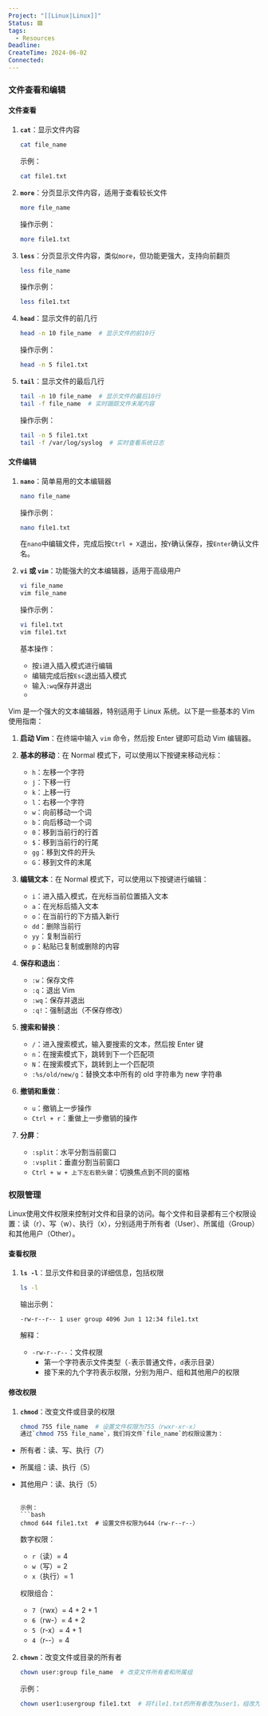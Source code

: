 ```yaml
---
Project: "[[Linux|Linux]]"
Status: 🟩
tags:
  - Resources
Deadline: 
CreateTime: 2024-06-02
Connected: 
---
```


### 文件查看和编辑

#### 文件查看

1. **`cat`**：显示文件内容
   ```bash
   cat file_name
   ```

   示例：
   ```bash
   cat file1.txt
   ```

2. **`more`**：分页显示文件内容，适用于查看较长文件
   ```bash
   more file_name
   ```

   操作示例：
   ```bash
   more file1.txt
   ```

3. **`less`**：分页显示文件内容，类似`more`，但功能更强大，支持向前翻页
   ```bash
   less file_name
   ```

   操作示例：
   ```bash
   less file1.txt
   ```

4. **`head`**：显示文件的前几行
   ```bash
   head -n 10 file_name  # 显示文件的前10行
   ```

   操作示例：
   ```bash
   head -n 5 file1.txt
   ```

5. **`tail`**：显示文件的最后几行
   ```bash
   tail -n 10 file_name  # 显示文件的最后10行
   tail -f file_name  # 实时跟踪文件末尾内容
   ```

   操作示例：
   ```bash
   tail -n 5 file1.txt
   tail -f /var/log/syslog  # 实时查看系统日志
   ```

#### 文件编辑

1. **`nano`**：简单易用的文本编辑器
   ```bash
   nano file_name
   ```

   操作示例：
   ```bash
   nano file1.txt
   ```

   在`nano`中编辑文件，完成后按`Ctrl + X`退出，按`Y`确认保存，按`Enter`确认文件名。

2. **`vi` 或 `vim`**：功能强大的文本编辑器，适用于高级用户
   ```bash
   vi file_name
   vim file_name
   ```

   操作示例：
   ```bash
   vi file1.txt
   vim file1.txt
   ```

   基本操作：
   - 按`i`进入插入模式进行编辑
   - 编辑完成后按`Esc`退出插入模式
   - 输入`:wq`保存并退出
   - 
Vim 是一个强大的文本编辑器，特别适用于 Linux 系统。以下是一些基本的 Vim 使用指南：

1. **启动 Vim**：在终端中输入 `vim` 命令，然后按 Enter 键即可启动 Vim 编辑器。

2. **基本的移动**：在 Normal 模式下，可以使用以下按键来移动光标：
   - `h`：左移一个字符
   - `j`：下移一行
   - `k`：上移一行
   - `l`：右移一个字符
   - `w`：向前移动一个词
   - `b`：向后移动一个词
   - `0`：移到当前行的行首
   - `$`：移到当前行的行尾
   - `gg`：移到文件的开头
   - `G`：移到文件的末尾

3. **编辑文本**：在 Normal 模式下，可以使用以下按键进行编辑：
   - `i`：进入插入模式，在光标当前位置插入文本
   - `a`：在光标后插入文本
   - `o`：在当前行的下方插入新行
   - `dd`：删除当前行
   - `yy`：复制当前行
   - `p`：粘贴已复制或删除的内容

4. **保存和退出**：
   - `:w`：保存文件
   - `:q`：退出 Vim
   - `:wq`：保存并退出
   - `:q!`：强制退出（不保存修改）

5. **搜索和替换**：
   - `/`：进入搜索模式，输入要搜索的文本，然后按 Enter 键
   - `n`：在搜索模式下，跳转到下一个匹配项
   - `N`：在搜索模式下，跳转到上一个匹配项
   - `:%s/old/new/g`：替换文本中所有的 old 字符串为 new 字符串

6. **撤销和重做**：
   - `u`：撤销上一步操作
   - `Ctrl + r`：重做上一步撤销的操作

7. **分屏**：
   - `:split`：水平分割当前窗口
   - `:vsplit`：垂直分割当前窗口
   - `Ctrl + w + 上下左右箭头键`：切换焦点到不同的窗格


### 权限管理

Linux使用文件权限来控制对文件和目录的访问。每个文件和目录都有三个权限设置：读（r）、写（w）、执行（x），分别适用于所有者（User）、所属组（Group）和其他用户（Other）。

#### 查看权限

1. **`ls -l`**：显示文件和目录的详细信息，包括权限
   ```bash
   ls -l
   ```

   输出示例：
   ```plaintext
   -rw-r--r-- 1 user group 4096 Jun 1 12:34 file1.txt
   ```

   解释：
   - `-rw-r--r--`：文件权限
     - 第一个字符表示文件类型（`-`表示普通文件，`d`表示目录）
     - 接下来的九个字符表示权限，分别为用户、组和其他用户的权限

#### 修改权限

1. **`chmod`**：改变文件或目录的权限
   ```bash
   chmod 755 file_name  # 设置文件权限为755（rwxr-xr-x）
   通过`chmod 755 file_name`，我们将文件`file_name`的权限设置为：
- 所有者：读、写、执行（7）
- 所属组：读、执行（5）
- 其他用户：读、执行（5）
   ```

   示例：
   ```bash
   chmod 644 file1.txt  # 设置文件权限为644（rw-r--r--）
   ```

   数字权限：
   - `r`（读）= 4
   - `w`（写）= 2
   - `x`（执行）= 1

   权限组合：
   - `7`（rwx）= 4 + 2 + 1
   - `6`（rw-）= 4 + 2
   - `5`（r-x）= 4 + 1
   - `4`（r--）= 4

2. **`chown`**：改变文件或目录的所有者
   ```bash
   chown user:group file_name  # 改变文件所有者和所属组
   ```

   示例：
   ```bash
   chown user1:usergroup file1.txt  # 将file1.txt的所有者改为user1，组改为usergroup
   ```

